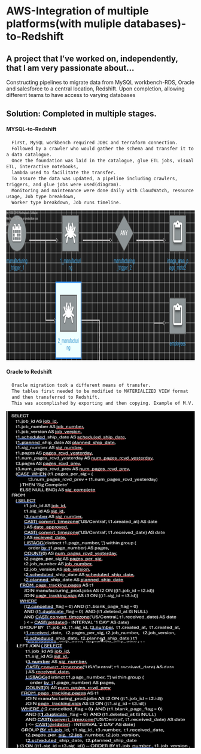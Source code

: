 # AWS-Integration of multiple platforms(with muliple databases)-to-Redshift 
## A project that I’ve worked on, independently, that I am very passionate about...
Constructing pipelines to migrate data from MySQL workbench-RDS, Oracle and salesforce to a central location, Redshift.  Upon completion, allowing different teams to have access to varying databases

## Solution: Completed in multiple stages.  
#### MYSQL-to-Redshift
      First, MySQL workbench required JDBC and terraform connection.  
      Followed by a crawler who would gather the schema and transfer it to a data catalogue.  
      Once the foundation was laid in the catalogue, glue ETL jobs, visual ETL, interactive notebooks,
      lambda used to facilitate the transfer.  
      To assure the data was updated, a pipeline including crawlers, triggers, and glue jobs were used(diagram). 
      Monitoring and maintenance were done daily with CloudWatch, resource usage, Job type breakdown, 
      Worker type breakdown, Job runs timeline.

<p align="center">
  <img width="800" height="400" src="Orchastration pipeline.png">
</p>

#### Oracle to Redshift
      Oracle migration took a different means of transfer. 
      The tables first needed to be modified to MATERIALIZED VIEW format 
      and then transferred to Redshift.  
      This was accomplished by exporting and then copying. Example of M.V.

<p align="center">
  <img width="800" height="900" src="Code.png">
</p>
